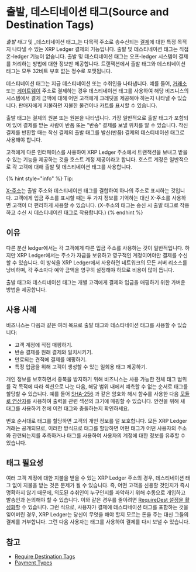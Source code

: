 # 출발, 데스티네이션 태그(Source and Destination Tags)

_출발 태그_ 및 _데스티네이션 태그_는 다목적 주소로 송수신되는 [결제](../../references/xrp-ledger/undefined/undefined-1/payment.md)에 대한 특정 목적지 나타낼 수 있는 XRP Ledger 결제의 기능입니다. 출발 및 데스티네이션 태그는 직접 온-ledger 기능이 없습니다. 출발 및 데스티네이션 태그는 오프-ledger 시스템이 결제를 처리하는 방법에 대한 정보만 제공합니다. 트랜잭션에서 출발 태그와 데스티네이션 태그는 모두 32비트 부호 없는 정수로 포맷됩니다.

데스티네이션 태그는 지급 데스티네이션 또는 수취인을 나타냅니다. 예를 들어, [거래소](../../use-cases/decentralized-finance/xrp-list-xrp-as-an-exchange.md) 또는 [게이트웨이](../../tutorials/xrp-ledger/undefined.md) 주소로 결제하는 경우 데스티네이션 태그를 사용하여 해당 비즈니스의 시스템에서 결제 금액에 대해 어떤 고객에게 크레딧을 제공해야 하는지 나타낼 수 있습니다. 판매자에게 지불하면 지불한 물건이나 카트를 표시할 수 있습니다.

출발 태그는 결제의 원본 또는 원본을 나타냅니다. 가장 일반적으로 출발 태그가 포함되어 있어 결제를 받는 사람이 반품 또는 "반송" 결제를 보낼 위치를 알 수 있습니다. 착신 결제를 반환할 때는 착신 결제의 출발 태그를 발신(반품) 결제의 데스티네이션 태그로 사용해야 합니다.

고객에게 다른 인터페이스를 사용하여 XRP Ledger 주소에서 트랜잭션을 보내고 받을 수 있는 기능을 제공하는 것을 호스트 계정 제공이라고 합니다. 호스트 계정은 일반적으로 각 고객에 대해 출발 및 데스티네이션 태그를 사용합니다.

{% hint style="info" %}
Tip:

[X-주소](https://xrpaddress.info/)는 출발 주소와 데스티네이션 태그를 결합하여 하나의 주소로 표시하는 것입니다. 고객에게 입금 주소를 표시할 때는 두 가지 정보를 기억하는 대신 X-주소를 사용하면 고객이 더 편리하게 사용할 수 있습니다. (X-주소의 태그는 송신 시 출발 태그로 작용하고 수신 시 데스티네이션 태그로 작용합니다.)
{% endhint %}

## 이유&#x20;

다른 분산 ledger에서는 각 고객에게 다른 입금 주소를 사용하는 것이 일반적입니다. 하지만 XRP Ledger에서는 주소가 자금을 보유하고 영구적인 계정이어야만 결제를 수신할 수 있습니다. 이 방식을 XRP Ledger에서 사용하면 네트워크의 모든 서버 리소스를 낭비하며, 각 주소마다 예약 금액을 영구히 설정해야 하므로 비용이 많이 듭니다.

출발 태그와 데스티네이션 태그는 개별 고객에게 결제와 입금을 매핑하기 위한 가벼운 방법을 제공합니다.

## 사용 사례&#x20;

비즈니스는 다음과 같은 여러 목으로 출발 태그와 데스티네이션 태그를 사용할 수 있습니다:

* 고객 계정에 직접 매핑하기.&#x20;
* 반송 결제를 원래 결제와 일치시키기.&#x20;
* 만료되는 견적에 결제를 매핑하기.&#x20;
* 특정 입금을 위해 고객이 생성할 수 있는 일회용 태그 제공하기.

개인 정보를 보호하면서 중복을 방지하기 위해 비즈니스는 사용 가능한 전체 태그 범위를 각 목적에 따라 섹션으로 나눈 다음, 해당 범위 내에서 예측할 수 없는 순서로 태그를 할당할 수 있습니다. 예를 들어 [SHA-256](https://en.wikipedia.org/wiki/SHA-2) 과 같은 암호화 해시 함수를 사용한 다음 [모듈로 연산자](https://en.wikipedia.org/wiki/Modulo\_operation)를 사용하여 출력을 관련 섹션의 크기에 매핑할 수 있습니다. 안전을 위해 새 태그를 사용하기 전에 이전 태그와 충돌하는지 확인하세요.

번호 순서대로 태그를 할당하면 고객의 개인 정보를 덜 보호합니다. 모든 XRP Ledger 거래는 공개되므로, 이러한 방식으로 태그를 할당하면 어떤 태그가 어떤 사용자의 주소와 관련되는지를 추측하거나 태그를 사용하여 사용자의 계정에 대한 정보를 유추할 수 있습니다.

## 태그 필요성&#x20;

여러 고객 계정에 대한 지불을 받을 수 있는 XRP Ledger 주소의 경우, 데스티네이션 태그 없이 지불을 받는 것은 문제가 될 수 있습니다. 즉, 어떤 고객을 신용할 것인지가 즉시 명확하지 않기 때문에, 의도된 수취인이 누구인지를 파악하기 위해 수동으로 개입하고 발송인과 논의해야 할 수 있습니다. 이와 같은 경우를 줄이려면 [RequireDest 설정을 활성화](../../tutorials/tasks/manage-account-settings/undefined-5.md)할 수 있습니다. 그런 식으로, 사용자가 결제에 데스티네이션 태그를 포함하는 것을 잊어버린 경우, XRP Ledger는 당신이 무엇을 해야 할지 모르는 돈을 주는 대신 그들의 결제를 거부합니다. 그런 다음 사용자는 태그를 사용하여 결제를 다시 보낼 수 있습니다.



## 참고 <a href="#see-also" id="see-also"></a>

* [Require Destination Tags](https://xrpl.org/require-destination-tags.html)
* [Payment Types](https://xrpl.org/payment-types.html)
